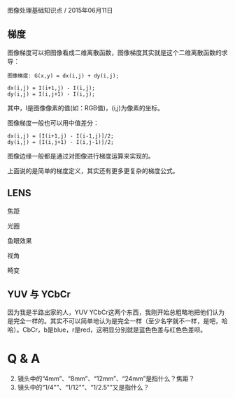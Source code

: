 图像处理基础知识点 / 2015年06月11日

梯度
--------------
图像梯度可以把图像看成二维离散函数，图像梯度其实就是这个二维离散函数的求导：

    图像梯度: G(x,y) = dx(i,j) + dy(i,j);

    dx(i,j) = I(i+1,j) - I(i,j);
    dy(i,j) = I(i,j+1) - I(i,j);

其中，I是图像像素的值(如：RGB值)，(i,j)为像素的坐标。

图像梯度一般也可以用中值差分：

    dx(i,j) = [I(i+1,j) - I(i-1,j)]/2;
    dy(i,j) = [I(i,j+1) - I(i,j-1)]/2;

图像边缘一般都是通过对图像进行梯度运算来实现的。

上面说的是简单的梯度定义，其实还有更多更复杂的梯度公式。


LENS
--------------
焦距

光圈

鱼眼效果

视角

畸变


YUV 与 YCbCr
--------------
因为我是半路出家的人，YUV YCbCr这两个东西，我刚开始总粗略地把他们认为是完全一样的。其实不可以简单地认为是完全一样（至少名字就不一样，是吧，哈哈）。CbCr，b是blue，r是red，这明显分别就是蓝色色差与红色色差呗。

Q & A
==============

2. 镜头中的“4mm”、“8mm”、“12mm”、“24mm”是指什么？焦距？
2. 镜头中的“1/4"”、“1/12"”、“1/2.5"”又是指什么？
